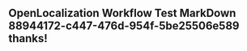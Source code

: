 <properties
ms.topic="hero-topic"
ms.test1="hero-topic"
ms.test2="test"/>

## OpenLocalization Workflow Test MarkDown 88944172-c447-476d-954f-5be25506e589 thanks!
